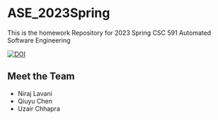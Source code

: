 # ASE_2023Spring
This is the homework Repository for 2023 Spring CSC 591 Automated Software Engineering

[![DOI](https://zenodo.org/badge/588302670.svg)](https://zenodo.org/badge/latestdoi/588302670)

## Meet the Team
- Niraj Lavani
- Qiuyu Chen
- Uzair Chhapra